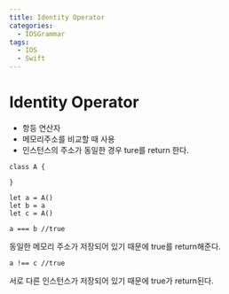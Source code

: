 ```yaml
---
title: Identity Operator
categories:
  - IOSGrammar
tags:
  - IOS
  - Swift
---
```


# Identity Operator  
- 항등 연산자
- 메모리주소를 비교할 때 사용
- 인스턴스의 주소가 동일한 경우 ture를 return 한다.  

~~~
class A {

}

let a = A()
let b = a
let c = A()

a === b //true
~~~
동일한 메모리 주소가 저장되어 있기 때문에 true를 return해준다.

~~~
a !== c //true
~~~
서로 다른 인스턴스가 저장되어 있기 때문에 true가 return된다.
